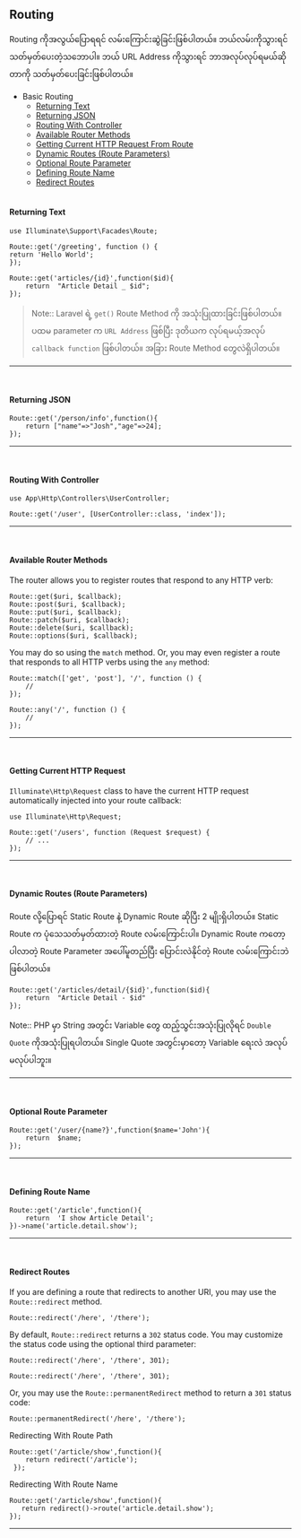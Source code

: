 ## Routing

Routing ကိုအလွယ်ပြောရရင် လမ်းကြောင်းဆွဲခြင်းဖြစ်ပါတယ်။ ဘယ်လမ်းကိုသွားရင် သတ်မှတ်ပေးတဲ့သဘောပါ။ ဘယ် URL Address ကိုသွားရင် ဘာအလုပ်လုပ်ရမယ်ဆိုတာကို သတ်မှတ်ပေးခြင်းဖြစ်ပါတယ်။

- Basic Routing
	- [Returning Text](#returning-text)
	- [Returning JSON](#returning-json)
	- [Routing With Controller](#routing-with-controller)
	-  [Available Router Methods](#available-router-methods)
	-  [Getting Current HTTP Request From Route](#getting-current-http-request)
	- [Dynamic Routes   (Route Parameters)](#dynamic-routes---route-parameters)
	- [Optional Route Parameter](#optional-route-parameter)
	- [Defining Route Name](#defining-route-name)
	- [Redirect Routes](#redirect-routes)
<br><br>

####  Returning Text

    use Illuminate\Support\Facades\Route;

	Route::get('/greeting', function () {
    return 'Hello World';
	});

	Route::get('articles/{id}',function($id){ 
		return  "Article Detail _ $id"; 
	});

> <span>Note::</span> Laravel ရဲ့ `get()` Route Method ကို အသုံးပြုထားခြင်းဖြစ်ပါတယ်။ ပထမ parameter က `URL Address` ဖြစ်ပြီး ဒုတိယက လုပ်ရမယ့်အလုပ် `callback function` ဖြစ်ပါတယ်။ အခြား Route Method တွေလဲရှိပါတယ်။
***
<br>

####  Returning JSON

    Route::get('/person/info',function(){ 
	    return ["name"=>"Josh","age"=>24]; 
    });

***
<br>

####  Routing With Controller

    use App\Http\Controllers\UserController;

	Route::get('/user', [UserController::class, 'index']);
***
<br>

#### Available Router Methods
The router allows you to register routes that respond to any HTTP verb:

```
Route::get($uri, $callback);
Route::post($uri, $callback);
Route::put($uri, $callback);
Route::patch($uri, $callback);
Route::delete($uri, $callback);
Route::options($uri, $callback);
```

You may do so using the `match` method. Or, you may even register a route that responds to all HTTP verbs using the `any` method:

    Route::match(['get', 'post'], '/', function () {
	    //
	});

	Route::any('/', function () {
	    //
	});

***
<br>

#### Getting Current HTTP Request
`Illuminate\Http\Request` class to have the current HTTP request automatically injected into your route callback:

```
use Illuminate\Http\Request;

Route::get('/users', function (Request $request) {
    // ...
});
```

***

<br>



#### Dynamic Routes   (Route Parameters)
Route လို့ပြောရင် Static Route နဲ့ Dynamic Route ဆိုပြီး 2 မျိုးရှိပါတယ်။ Static Route က ပုံသေသတ်မှတ်ထားတဲ့ Route လမ်းကြောင်းပါ။ Dynamic Route ကတော့ပါလာတဲ့ Route Parameter အပေါ်မူတည်ပြီး ပြောင်းလဲနိုင်တဲ့ Route လမ်းကြောင်းဘဲဖြစ်ပါတယ်။

```
Route::get('/articles/detail/{$id}',function($id){ 
	return  "Article Detail - $id" 
});
```
Note:: PHP မှာ String အတွင်း Variable တွေ ထည့်သွင်းအသုံးပြုလိုရင်  `Double Quote` ကိုအသုံးပြုရပါတယ်။ Single Quote အတွင်းမှာတော့ Variable ရေးလဲ အလုပ်မလုပ်ပါဘူး။
***
<br>

#### Optional Route Parameter
```
Route::get('/user/{name?}',function($name='John'){ 
	return  $name; 
});
```

***

<br>


#### Defining Route Name
```
Route::get('/article',function(){ 
	return  'I show Article Detail'; 
})->name('article.detail.show');
```

***

<br>

#### Redirect Routes
If you are defining a route that redirects to another URI, you may use the `Route::redirect` method.

```
Route::redirect('/here', '/there');
```
By default,  `Route::redirect`  returns a  `302`  status code. You may customize the status code using the optional third parameter:

```
Route::redirect('/here', '/there', 301);
```

```
Route::redirect('/here', '/there', 301);

```

Or, you may use the  `Route::permanentRedirect`  method to return a  `301`  status code:

```
Route::permanentRedirect('/here', '/there');
```

Redirecting With Route Path

    Route::get('/article/show',function(){ 
	    return redirect('/article'); 
	 });

Redirecting With Route Name

    Route::get('/article/show',function(){
	   return redirect()->route('article.detail.show'); 
	});



***
<br>



